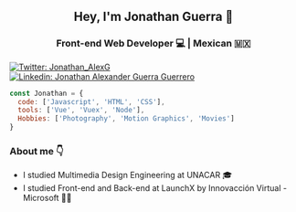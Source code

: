 <h2 align = center>Hey, I'm Jonathan Guerra 🙂</h2>
<h3 align = center>Front-end Web Developer 💻 | Mexican 🇲🇽</h3>

[![Twitter: Jonathan_AlexG](https://img.shields.io/twitter/follow/Jonathan_AlexG?style=social)](https://twitter.com/Jonathan_AlexG)
[![Linkedin: Jonathan Alexander Guerra Guerrero](https://img.shields.io/badge/-JonathanGuerra-blue?style=flat-square&logo=Linkedin&logoColor=white&link=https://www.linkedin.com/in/jonathan-guerragro/)](https://www.linkedin.com/in/jonathan-guerragro/)


```javascript
const Jonathan = {
  code: ['Javascript', 'HTML', 'CSS'],
  tools: ['Vue', 'Vuex', 'Node'],
  Hobbies: ['Photography', 'Motion Graphics', 'Movies']
}
```

<h3 >About me 👇</h3>

* I studied Multimedia Design Engineering at UNACAR 🎓
* I studied Front-end and Back-end at LaunchX by Innovacción Virtual - Microsoft 👨‍💻
